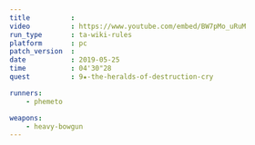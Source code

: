 ```yaml
---
title          :
video          : https://www.youtube.com/embed/BW7pMo_uRuM
run_type       : ta-wiki-rules
platform       : pc
patch_version  : 
date           : 2019-05-25
time           : 04'30"28
quest          : 9★-the-heralds-of-destruction-cry

runners:
    - phemeto

weapons:
    - heavy-bowgun
---
```

